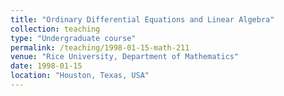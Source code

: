 ```yaml
---
title: "Ordinary Differential Equations and Linear Algebra"
collection: teaching
type: "Undergraduate course"
permalink: /teaching/1998-01-15-math-211
venue: "Rice University, Department of Mathematics"
date: 1998-01-15
location: "Houston, Texas, USA"
---
```


